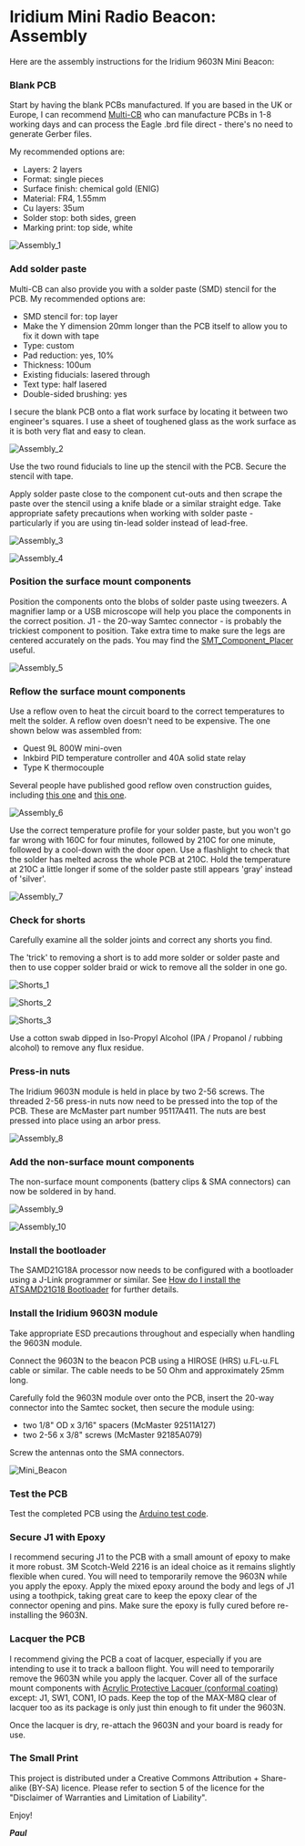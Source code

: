 # Iridium Mini Radio Beacon: Assembly

Here are the assembly instructions for the Iridium 9603N Mini Beacon:

### Blank PCB

Start by having the blank PCBs manufactured. If you are based in the UK or Europe, I can recommend
[Multi-CB](https://www.multi-circuit-boards.eu/en/index.html) who can manufacture PCBs in 1-8 working days and
can process the Eagle .brd file direct - there's no need to generate Gerber files.

My recommended options are:
- Layers: 2 layers
- Format: single pieces
- Surface finish: chemical gold (ENIG)
- Material: FR4, 1.55mm
- Cu layers: 35um
- Solder stop: both sides, green
- Marking print: top side, white

![Assembly_1](https://github.com/PaulZC/Iridium_Mini_Radio_Beacon/blob/master/img/Assembly_1.JPG)

### Add solder paste

Multi-CB can also provide you with a solder paste (SMD) stencil for the PCB. My recommended options are:
- SMD stencil for: top layer
- Make the Y dimension 20mm longer than the PCB itself to allow you to fix it down with tape
- Type: custom
- Pad reduction: yes, 10%
- Thickness: 100um
- Existing fiducials: lasered through
- Text type: half lasered
- Double-sided brushing: yes

I secure the blank PCB onto a flat work surface by locating it between two engineer's squares. I use a sheet of toughened glass
as the work surface as it is both very flat and easy to clean.

![Assembly_2](https://github.com/PaulZC/Iridium_Mini_Radio_Beacon/blob/master/img/Assembly_2.JPG)

Use the two round fiducials to line up the stencil with the PCB. Secure the stencil with tape.

Apply solder paste close to the component cut-outs and then scrape the paste over the stencil using a knife blade
or a similar straight edge. Take appropriate safety precautions when working with solder paste - particularly if you are using
tin-lead solder instead of lead-free.

![Assembly_3](https://github.com/PaulZC/Iridium_Mini_Radio_Beacon/blob/master/img/Assembly_3.JPG)

![Assembly_4](https://github.com/PaulZC/Iridium_Mini_Radio_Beacon/blob/master/img/Assembly_4.JPG)

### Position the surface mount components

Position the components onto the blobs of solder paste using tweezers. A magnifier lamp or a USB microscope will
help you place the components in the correct position. J1 - the 20-way Samtec connector - is probably the trickiest
component to position. Take extra time to make sure the legs are centered accurately on the pads.
You may find the [SMT_Component_Placer](https://github.com/PaulZC/SMT_Component_Placer) useful.

![Assembly_5](https://github.com/PaulZC/Iridium_Mini_Radio_Beacon/blob/master/img/Assembly_5.JPG)

### Reflow the surface mount components

Use a reflow oven to heat the circuit board to the correct temperatures to melt the solder. A reflow oven doesn't need to be
expensive. The one shown below was assembled from:

- Quest 9L 800W mini-oven
- Inkbird PID temperature controller and 40A solid state relay
- Type K thermocouple

Several people have published good reflow oven construction guides, including [this one](http://tt7hab.blogspot.com/2018/06/the-reflow-oven.html)
and [this one](http://www.die4laser.com/toaster/index.html).

![Assembly_6](https://github.com/PaulZC/Iridium_Mini_Radio_Beacon/blob/master/img/Assembly_6.JPG)

Use the correct temperature profile for your solder paste, but you won't go far wrong with 160C for four minutes, followed by
210C for one minute, followed by a cool-down with the door open. Use a flashlight to check that the solder has melted across
the whole PCB at 210C. Hold the temperature at 210C a little longer if some of the solder paste still appears 'gray' instead of 'silver'.

![Assembly_7](https://github.com/PaulZC/Iridium_Mini_Radio_Beacon/blob/master/img/Assembly_7.JPG)

### Check for shorts

Carefully examine all the solder joints and correct any shorts you find.

The 'trick' to removing a short is to add more solder or solder paste and then to use
copper solder braid or wick to remove all the solder in one go.

![Shorts_1](https://github.com/PaulZC/Iridium_Mini_Radio_Beacon/blob/master/img/Shorts_1.JPG)

![Shorts_2](https://github.com/PaulZC/Iridium_Mini_Radio_Beacon/blob/master/img/Shorts_2.JPG)

![Shorts_3](https://github.com/PaulZC/Iridium_Mini_Radio_Beacon/blob/master/img/Shorts_3.JPG)

Use a cotton swab dipped in Iso-Propyl Alcohol (IPA / Propanol / rubbing alcohol) to remove any flux residue.

### Press-in nuts

The Iridium 9603N module is held in place by two 2-56 screws. The threaded 2-56 press-in nuts now need to be pressed into the top of the
PCB. These are McMaster part number 95117A411. The nuts are best pressed into place using an arbor press.

![Assembly_8](https://github.com/PaulZC/Iridium_Mini_Radio_Beacon/blob/master/img/Assembly_8.JPG)

### Add the non-surface mount components

The non-surface mount components (battery clips & SMA connectors) can now be soldered in by hand.

![Assembly_9](https://github.com/PaulZC/Iridium_Mini_Radio_Beacon/blob/master/img/Assembly_9.JPG)

![Assembly_10](https://github.com/PaulZC/Iridium_Mini_Radio_Beacon/blob/master/img/Assembly_10.JPG)

### Install the bootloader

The SAMD21G18A processor now needs to be configured with a bootloader using a J-Link programmer or similar. See
[How do I install the ATSAMD21G18 Bootloader](https://github.com/PaulZC/Iridium_9603N_Solar_Beacon/blob/master/LEARN.md#how-do-i-install-the-atsamd21g18-bootloader)
for further details.

### Install the Iridium 9603N module

Take appropriate ESD precautions throughout and especially when handling the 9603N module.

Connect the 9603N to the beacon PCB using a HIROSE (HRS) u.FL-u.FL cable or similar. The cable needs to be 50 Ohm and approximately 25mm long.

Carefully fold the 9603N module over onto the PCB, insert the 20-way connector into the Samtec socket, then secure the module using:
- two 1/8" OD x 3/16" spacers (McMaster 92511A127)
- two 2-56 x 3/8" screws (McMaster 92185A079)

Screw the antennas onto the SMA connectors.

![Mini_Beacon](https://github.com/PaulZC/Iridium_Mini_Radio_Beacon/blob/master/img/Mini_Beacon.JPG)

### Test the PCB

Test the completed PCB using the [Arduino test code](https://github.com/PaulZC/Iridium_Mini_Radio_Beacon/tree/master/Arduino).

### Secure J1 with Epoxy

I recommend securing J1 to the PCB with a small amount of epoxy to make it more robust. 3M Scotch-Weld 2216 is an ideal choice as it remains slightly flexible when cured.
You will need to temporarily remove the 9603N while you apply the epoxy. Apply the mixed epoxy around the body and legs of J1 using a toothpick,
taking great care to keep the epoxy clear of the connector opening and pins. Make sure the epoxy is fully cured before re-installing the 9603N.

### Lacquer the PCB

I recommend giving the PCB a coat of lacquer, especially if you are intending to use it to track a balloon flight.
You will need to temporarily remove the 9603N while you apply the lacquer. Cover all of the surface mount components with
[Acrylic Protective Lacquer (conformal coating)](https://uk.rs-online.com/web/p/conformal-coatings/3217324/) except: J1, SW1, CON1, IO pads.
Keep the top of the MAX-M8Q clear of lacquer too as its package is only just thin enough to fit under the 9603N.

Once the lacquer is dry, re-attach the 9603N and your board is ready for use.

### The Small Print

This project is distributed under a Creative Commons Attribution + Share-alike (BY-SA) licence.
Please refer to section 5 of the licence for the "Disclaimer of Warranties and Limitation of Liability".

Enjoy!

**_Paul_**